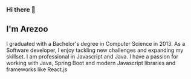 ### Hi there 👋
## I'm Arezoo

I graduated with a Bachelor's degree in Computer Science in 2013.
As a Software developer, I enjoy tackling new challenges and expanding my skillset.
I am professional in Javascript and Java.
I have a passion for working with Java, Spring Boot and modern Javascript libraries and frameworks  like React.js

<!--
**arezooalipanah/arezooalipanah** is a ✨ _special_ ✨ repository because its `README.md` (this file) appears on your GitHub profile.

Here are some ideas to get you started:

- 🔭 I’m currently working on ...
- 🌱 I’m currently learning ...
- 👯 I’m looking to collaborate on ...
- 🤔 I’m looking for help with ...
- 💬 Ask me about ...
- 📫 How to reach me: ...
- 😄 Pronouns: ...
- ⚡ Fun fact: ...
-->
